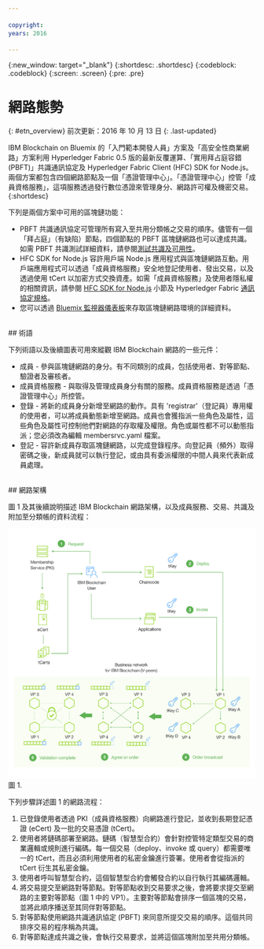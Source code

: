 ```yaml
---

copyright:
years: 2016

---
```


{:new_window: target="_blank"}
{:shortdesc: .shortdesc}
{:codeblock: .codeblock}
{:screen: .screen}
{:pre: .pre}


# 網路態勢
{: #etn_overview}
前次更新：2016 年 10 月 13 日
{: .last-updated}

IBM Blockchain on Bluemix 的「入門範本開發人員」方案及「高安全性商業網路」方案利用 Hyperledger Fabric 0.5 版的最新反覆運算、「實用拜占庭容錯 (PBFT)」共識通訊協定及 Hyperledger Fabric Client (HFC) SDK for Node.js。兩個方案都包含四個網路節點及一個「憑證管理中心」。「憑證管理中心」控管「成員資格服務」，這項服務透過發行數位憑證來管理身分、網路許可權及機密交易。
{:shortdesc}

下列是兩個方案中可用的區塊鏈功能：

* PBFT 共識通訊協定可管理所有寫入至共用分類帳之交易的順序。儘管有一個「拜占庭」（有缺陷）節點，四個節點的 PBFT 區塊鏈網路也可以達成共識。如需 PBFT 共識測試詳細資料，請參閱[測試共識及可用性](etn_pbft.html)。
* HFC SDK for Node.js 容許用戶端 Node.js 應用程式與區塊鏈網路互動。用戶端應用程式可以透過「成員資格服務」安全地登記使用者、發出交易，以及透過使用 tCert 以加密方式交換資產。如需「成員資格服務」及使用者隱私權的相關資訊，請參閱 [HFC SDK for Node.js](etn_sdk.html) 小節及 Hyperledger Fabric [通訊協定規格](https://github.com/hyperledger/fabric/blob/master/docs/protocol-spec.md)。
* 您可以透過 [Bluemix 監視器儀表板](ibmblockchainmonitor.html)來存取區塊鏈網路環境的詳細資料。  

<br>
## 術語

下列術語以及後續圖表可用來縱觀 IBM Blockchain 網路的一些元件：

* 成員 - 參與區塊鏈網路的身分。有不同類別的成員，包括使用者、對等節點、驗證者及審核者。
* 成員資格服務 - 與取得及管理成員身分有關的服務。成員資格服務是透過「憑證管理中心」所控管。  
* 登錄 - 將新的成員身分新增至網路的動作。具有 'registrar'（登記員）專用權的使用者，可以將成員動態新增至網路。成員也會獲指派一些角色及屬性，這些角色及屬性可控制他們對網路的存取權及權限。角色或屬性都不可以動態指派；您必須改為編輯 membersrvc.yaml 檔案。
* 登記 - 容許新成員存取區塊鏈網路，以完成登錄程序。向登記員（頻外）取得密碼之後，新成員就可以執行登記，或由具有委派權限的中間人員來代表新成員處理。  

<br>
## 網路架構

圖 1 及其後續說明描述 IBM Blockchain 網路架構，以及成員服務、交易、共識及附加至分類帳的資料流程：

![專用網路](images/Architecture_BMX_dedicated.png "IBM Blockchain 網路架構")圖 1.

下列步驟詳述圖 1 的網路流程：

1. 已登錄使用者透過 PKI（成員資格服務）向網路進行登記，並收到長期登記憑證 (eCert) 及一批的交易憑證 (tCert)。
2. 使用者將鏈碼部署至網路。鏈碼（智慧型合約）會針對控管特定類型交易的商業邏輯或規則進行編碼。每一個交易（deploy、invoke 或 query）都需要唯一的 tCert，而且必須利用使用者的私密金鑰進行簽署。使用者會從指派的 tCert 衍生其私密金鑰。
3. 使用者呼叫智慧型合約，這個智慧型合約會觸發合約以自行執行其編碼邏輯。
4. 將交易提交至網路對等節點。對等節點收到交易要求之後，會將要求提交至網路的主要對等節點（圖 1 中的 VP1）。主要對等節點會排序一個區塊的交易，並將此順序播送至其同伴對等節點。
5. 對等節點使用網路共識通訊協定 (PBFT) 來同意所提交交易的順序。這個共同排序交易的程序稱為共識。  
6. 對等節點達成共識之後，會執行交易要求，並將這個區塊附加至共用分類帳。  

<!---Both the developer and high-security networks unlock several features in the Hyperledger fabric which robustly enhance security, confidentiality and privacy.  The only fundamental difference between the two is their operating/hosting environment.  The developer network runs in a shared multi-tenant environment on Softlayer, whereas the high-security network exists as an isolated single-tenant running in a secure services container.  Each network leverages the same capabilities from the fabric, including a PBFT consensus protocol and the enhanced Node.js SDK.~~

~~The High-Security business network runs in an isolated and highly secured environment, distinguishing it from other cloud-hosted offerings. The operating system, fabric, and nodes all exist in a secure services container (SSC), providing your enterprise with the security and impregnability that customers have come to expect from system Z technology.  The SSC delivers performance optimization in - peer to peer communication, availability, scalability, hardware encryption, tamper-proof crypto keys, and securely encrypted VMs.  See the [Secure Services Container](etn_ssc.html) section for more details on the security features provided through the SSC.  Additionally, the high security network unlocks numerous features of the Hyperledger fabric (unavailable in the developer service), which robustly enhance security, confidentiality and privacy.  The configuration is such that you are able to test and affirm these features.~~  
{:shortdesc}

~~The high security plan augments the developer plan by delivering several enhancements that help meet the security requirements and concerns of an enterprise-level participant:~~--->

<!---The environment (LinuxONE on z) consists of a four-peer network implementing PBFT with Membership Services enabled, running in an application container.  The application container protects blockchain software, chaincode, and data running within the system. The blockchain software within the secure boot can be signed, attested, and encrypted; and once installed in the application container, is tamper-resistant.  Root users of the platform and system administrators cannot access or see z secure container contents.  In addition, the LinuxOne on z provides you with FIPS compliance, high Evaluation Assurance Level protection, a highly auditable operating environment, and crypto optimization--->
